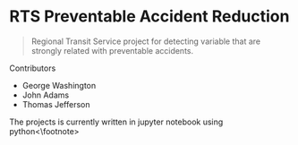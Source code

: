 # RTS Preventable Accident Reduction
> Regional Transit Service project for detecting variable that are strongly related with preventable accidents.


Contributors
- George Washington
- John Adams
- Thomas Jefferson


<footnote> The projects is currently written in jupyter notebook using python<\footnote>
